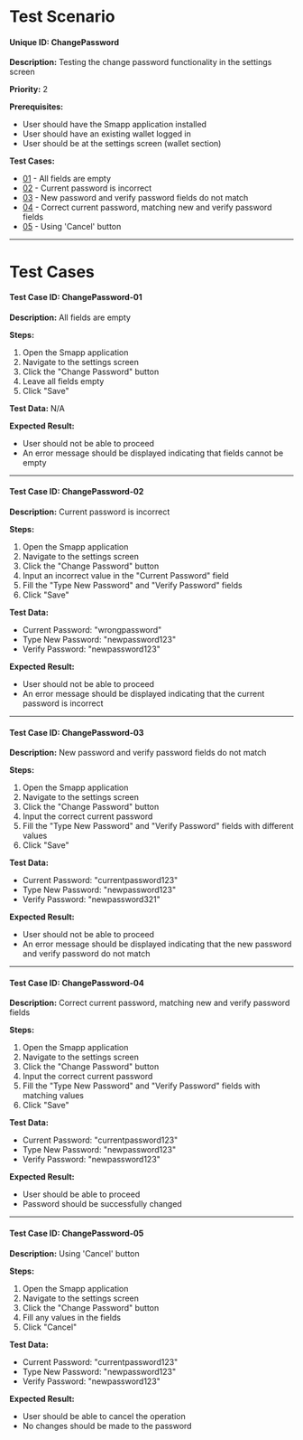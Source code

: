 # Test Scenario

#### Unique ID: ChangePassword

**Description:** Testing the change password functionality in the settings screen

**Priority:** 2

**Prerequisites:** 
- User should have the Smapp application installed
- User should have an existing wallet logged in
- User should be at the settings screen (wallet section)

**Test Cases:**
- [01](#test-case-id-changepassword-01) - All fields are empty
- [02](#test-case-id-changepassword-02) - Current password is incorrect
- [03](#test-case-id-changepassword-03) - New password and verify password fields do not match
- [04](#test-case-id-changepassword-04) - Correct current password, matching new and verify password fields
- [05](#test-case-id-changepassword-05) - Using 'Cancel' button

_____

# Test Cases

#### Test Case ID: ChangePassword-01

**Description:** All fields are empty

**Steps:**
1. Open the Smapp application
2. Navigate to the settings screen
3. Click the "Change Password" button
4. Leave all fields empty
5. Click "Save"

**Test Data:** N/A

**Expected Result:** 
- User should not be able to proceed
- An error message should be displayed indicating that fields cannot be empty



---

#### Test Case ID: ChangePassword-02

**Description:** Current password is incorrect

**Steps:**
1. Open the Smapp application
2. Navigate to the settings screen
3. Click the "Change Password" button
4. Input an incorrect value in the "Current Password" field
5. Fill the "Type New Password" and "Verify Password" fields
6. Click "Save"

**Test Data:** 
- Current Password: "wrongpassword"
- Type New Password: "newpassword123"
- Verify Password: "newpassword123"

**Expected Result:** 
- User should not be able to proceed
- An error message should be displayed indicating that the current password is incorrect



---

#### Test Case ID: ChangePassword-03

**Description:** New password and verify password fields do not match

**Steps:**
1. Open the Smapp application
2. Navigate to the settings screen
3. Click the "Change Password" button
4. Input the correct current password
5. Fill the "Type New Password" and "Verify Password" fields with different values
6. Click "Save"

**Test Data:** 
- Current Password: "currentpassword123"
- Type New Password: "newpassword123"
- Verify Password: "newpassword321"

**Expected Result:** 
- User should not be able to proceed
- An error message should be displayed indicating that the new password and verify password do not match



---

#### Test Case ID: ChangePassword-04

**Description:** Correct current password, matching new and verify password fields

**Steps:**
1. Open the Smapp application
2. Navigate to the settings screen
3. Click the "Change Password" button
4. Input the correct current password
5. Fill the "Type New Password" and "Verify Password" fields with matching values
6. Click "Save"

**Test Data:** 
- Current Password: "currentpassword123"
- Type New Password: "newpassword123"
- Verify Password: "newpassword123"

**Expected Result:** 
- User should be able to proceed
- Password should be successfully changed



---

#### Test Case ID: ChangePassword-05

**Description:** Using 'Cancel' button

**Steps:**
1. Open the Smapp application
2. Navigate to the settings screen
3. Click the "Change Password" button
4. Fill any values in the fields
5. Click "Cancel"

**Test Data:** 
- Current Password: "currentpassword123"
- Type New Password: "newpassword123"
- Verify Password: "newpassword123"

**Expected Result:** 
- User should be able to cancel the operation
- No changes should be made to the password



